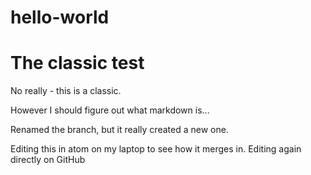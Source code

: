 # hello-world
The classic test
================
No really - this is a classic.

However I should figure out what markdown is...

Renamed the branch, but it really created a new one.

Editing this in atom on my laptop to see how it merges in.
Editing again directly on GitHub
